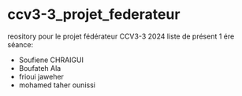 # ccv3-3_projet_federateur
reository pour le projet fédérateur CCV3-3 2024
liste de présent 1 ére séance:
- Soufiene CHRAIGUI
- Boufateh Ala
- frioui jaweher
- mohamed taher ounissi